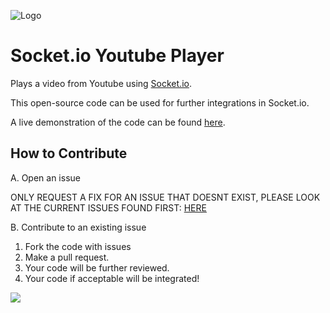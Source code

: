 ![Logo](https://raw.githubusercontent.com/cairnifex/youtube-player-socket.io/master/Logo.png)

# Socket.io Youtube Player


Plays a video from Youtube using [Socket.io](https://github.com/socketio/socket.io/).

This open-source code can be used for further integrations in Socket.io.

A live demonstration of the code can be found [here](https://music.kody-koy.me/).

## How to Contribute
A. Open an issue

   ONLY REQUEST A FIX FOR AN ISSUE THAT DOESNT EXIST, 
   PLEASE LOOK AT THE CURRENT ISSUES FOUND FIRST: [HERE](https://github.com/bossbossk20/youtube-player-socket.io/issues)
   
B. Contribute to an existing issue

  1. Fork the code with issues
  2. Make a pull request.
  3. Your code will be further reviewed.
  4. Your code if acceptable will be integrated!

![](https://travis-ci.com/bossbossk20/youtube-player-socket.io.svg?token=MWPeeuitAEQryBz5xkuD&branch=master)
